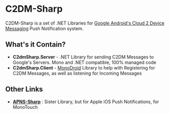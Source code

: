 # C2DM-Sharp
C2DM-Sharp is a set of .NET Libraries for [Google Android's Cloud 2 Device Messaging](http://code.google.com/android/c2dm/index.html) Push Notification system.

## What's it Contain?
+ **C2dmSharp.Server** - .NET Library for sending C2DM Messages to Google's Servers.  Mono and .NET compatible, 100% managed code
+ **C2dmSharp.Client** - [MonoDroid](http://www.monodroid.net) Library to help with Registering for C2DM Messages, as well as listening for Incoming Messages

## Other Links
+ **[APNS-Sharp](http://code.google.com/p/apns-sharp/)** : Sister Library, but for Apple iOS Push Notifications, for MonoTouch